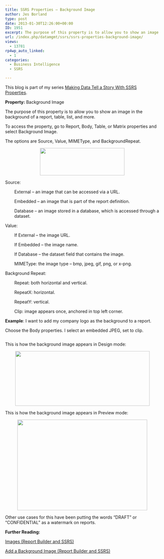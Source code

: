 ```yaml
---
title: SSRS Properties – Background Image
author: Jes Borland
type: post
date: 2013-01-30T12:26:00+00:00
ID: 1951
excerpt: The purpose of this property is to allow you to show an image in the background of a report, table, list, and more.
url: /index.php/datamgmt/ssrs/ssrs-properties-background-image/
views:
  - 13781
rp4wp_auto_linked:
  - 1
categories:
  - Business Intelligence
  - SSRS

---
```

This blog is part of my series [Making Data Tell a Story With SSRS Properties][1].

**Property:** Background Image

The purpose of this property is to allow you to show an image in the background of a report, table, list, and more.

To access the property, go to Report, Body, Table, or Matrix properties and select Background Image.

The options are Source, Value, MIMEType, and BackgroundRepeat.

<p style="text-align: center;">
  <img style="vertical-align: middle;" src="/wp-content/uploads/users/grrlgeek/Background1.png?mtime=1359555474" alt="" width="276" height="89" />
</p>

Source:

<p style="padding-left: 30px;">
  External – an image that can be accessed via a URL.
</p>

<p style="padding-left: 30px;">
  Embedded – an image that is part of the report definition.
</p>

<p style="padding-left: 30px;">
  Database – an image stored in a database, which is accessed through a dataset.
</p>

Value:

<p style="padding-left: 30px;">
  If External – the image URL.
</p>

<p style="padding-left: 30px;">
  If Embedded – the image name.
</p>

<p style="padding-left: 30px;">
  If Database – the dataset field that contains the image.
</p>

<p style="padding-left: 30px;">
  MIMEType: the image type – bmp, jpeg, gif, png, or x-png.
</p>

Background Repeat:

<p style="padding-left: 30px;">
  Repeat: both horizontal and vertical.
</p>

<p style="padding-left: 30px;">
  RepeatX: horizontal.
</p>

<p style="padding-left: 30px;">
  RepeatY: vertical.
</p>

<p style="padding-left: 30px;">
  Clip: image appears once, anchored in top left corner.
</p>

**Example**: I want to add my company logo as the background to a report.

Choose the Body properties. I select an embedded JPEG, set to clip.

<p style="text-align: center;">
  <img src="/wp-content/uploads/users/grrlgeek/Background2.png?mtime=1359555474" alt="" />
</p>

This is how the background image appears in Design mode:

<p style="text-align: center;">
  <img src="/wp-content/uploads/users/grrlgeek/Background3.png?mtime=1359555474" alt="" width="439" height="178" />
</p>

This is how the background image appears in Preview mode:

<p style="text-align: center;">
  <img src="/wp-content/uploads/users/grrlgeek/Background4.png?mtime=1359555474" alt="" width="424" height="295" />
</p>

<p style="text-align: left;">
  Other use cases for this have been putting the words “DRAFT” or “CONFIDENTIAL” as a watermark on reports.
</p>

**Further Reading:**

[Images (Report Builder and SSRS)][2]

[Add a Background Image (Report Builder and SSRS)][3]

 [1]: /index.php/DataMgmt/ssrs/making-data-tell-a-story
 [2]: http://technet.microsoft.com/en-us/library/dd239394.aspx
 [3]: http://technet.microsoft.com/en-us/library/dd239334.aspx